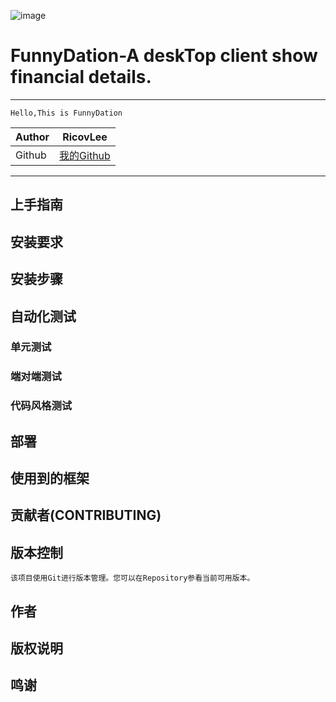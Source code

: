 ![image](https://github.com/GFLEE/FunnyDation/blob/master/FunnyDation.Client.Wpf/favicon.ico)

# FunnyDation-A deskTop client show financial details.
****
    Hello,This is FunnyDation

	
|Author|RicovLee|
|---|---
|Github|[我的Github](https://github.com/GFLE)


****
 
## 上手指南

## 安装要求

## 安装步骤  

## 自动化测试
### 单元测试

### 端对端测试

### 代码风格测试

## 部署

## 使用到的框架

## 贡献者(CONTRIBUTING)

## 版本控制
    该项目使用Git进行版本管理。您可以在Repository参看当前可用版本。
## 作者

## 版权说明

## 鸣谢











 
